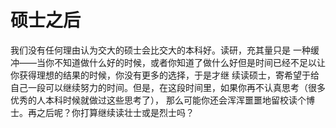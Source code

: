 # 硕士之后

我们没有任何理由认为交大的硕士会比交大的本科好。读研，充其量只是 一种缓冲——当你不知道做什么好的时候，或者你知道了做什么好但是时间已经不足以让你获得理想的结果的时候，你没有更多的选择，于是才继 续读硕士，寄希望于给自己一段可以继续努力的时间。但是，在这段时间里，如果你再不认真思考（很多优秀的人本科时候就做过这些思考了）， 那么可能你还会浑浑噩噩地留校读个博士。再之后呢？你打算继续读壮士或是烈士吗？

